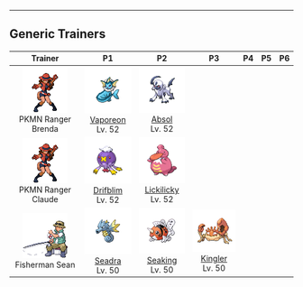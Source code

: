 ---

## Generic Trainers</h3>

| Trainer | P1 | P2 | P3 | P4 | P5 | P6 |
|:-------:|:--:|:--:|:--:|:--:|:--:|:--:|
| ![PKMN Ranger Brenda](../../assets/trainers/pkmn_ranger.png)<br>PKMN Ranger Brenda | ![Vaporeon](../../assets/sprites/vaporeon/front.png)<br>[Vaporeon](../../pokemon/vaporeon.md/)<br>Lv. 52 | ![Absol](../../assets/sprites/absol/front.png)<br>[Absol](../../pokemon/absol.md/)<br>Lv. 52 |
| ![PKMN Ranger Claude](../../assets/trainers/pkmn_ranger.png)<br>PKMN Ranger Claude | ![Drifblim](../../assets/sprites/drifblim/front.png)<br>[Drifblim](../../pokemon/drifblim.md/)<br>Lv. 52 | ![Lickilicky](../../assets/sprites/lickilicky/front.png)<br>[Lickilicky](../../pokemon/lickilicky.md/)<br>Lv. 52 |
| ![Fisherman Sean](../../assets/trainers/fisherman.png)<br>Fisherman Sean | ![Seadra](../../assets/sprites/seadra/front.png)<br>[Seadra](../../pokemon/seadra.md/)<br>Lv. 50 | ![Seaking](../../assets/sprites/seaking/front.png)<br>[Seaking](../../pokemon/seaking.md/)<br>Lv. 50 | ![Kingler](../../assets/sprites/kingler/front.png)<br>[Kingler](../../pokemon/kingler.md/)<br>Lv. 50 |

